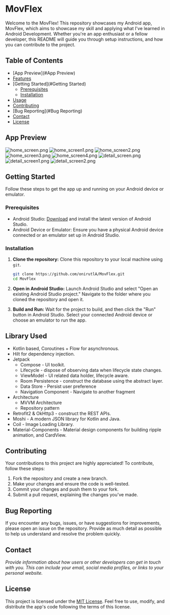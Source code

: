 # MovFlex

Welcome to the MovFlex! This repository showcases my Android app, MovFlex, which
aims to showcase my skill and applying what I've learned in Android Development. Whether you're an
app enthusiast
or a fellow developer, this README will guide you through setup instructions,
and how you can contribute to the project.

## Table of Contents

- [App Preview](#App Preview)
- [Features](#Features)
- [Getting Started](#Getting Started)
    - [Prerequisites](#Prerequisites)
    - [Installation](#Installation)
- [Usage](#Usage)
- [Contributing](#Contributing)
- [Bug Reporting](#Bug Reporting)
- [Contact](#Contact)
- [License](#License)

## App Preview

![home_screen.png](assets/home_screen.png)
![home_screen1.png](assets/home_screen1.png)
![home_screen2.png](assets/home_screen2.png)
![home_screen3.png](assets/home_screen3.png)
![home_screen4.png](assets/home_screen4.png)
![detail_screen.png](assets/detail_screen.png)
![detail_screen1.png](assets/detail_screen1.png)
![detail_screen2.png](assets/detail_screen2.png)

## Getting Started

Follow these steps to get the app up and running on your Android device or emulator.

### Prerequisites

- Android Studio: [Download](https://developer.android.com/studio) and install the latest version of
  Android Studio.
- Android Device or Emulator: Ensure you have a physical Android device connected or an emulator set
  up in Android Studio.

### Installation

1. **Clone the repository:** Clone this repository to your local machine using `git`.

   ```bash
   git clone https://github.com/onirutlA/MovFlex.git
   cd MovFlex
   ```

2. **Open in Android Studio:** Launch Android Studio and select "Open an existing Android Studio
   project." Navigate to the folder where you cloned the repository and open it.

3. **Build and Run:** Wait for the project to build, and then click the "Run" button in Android
   Studio. Select your connected Android device or choose an emulator to run the app.

## Library Used

- Kotlin based, Coroutines + Flow for asynchronous.
- Hilt for dependency injection.
- Jetpack
    - Compose - UI toolkit.
    - Lifecycle - dispose of observing data when lifecycle state changes.
    - ViewModel - UI related data holder, lifecycle aware.
    - Room Persistence - construct the database using the abstract layer.
    - Data Store - Persist user preference
    - Navigation Component - Navigate to another fragment
- Architecture
    - MVVM Architecture
    - Repository pattern
- Retrofit2 & OkHttp3 - construct the REST APIs.
- Moshi - A modern JSON library for Kotlin and Java.
- Coil - Image Loading Library.
- Material-Components - Material design components for building ripple animation, and CardView.

## Contributing

Your contributions to this project are highly appreciated! To contribute, follow these steps:

1. Fork the repository and create a new branch.
2. Make your changes and ensure the code is well-tested.
3. Commit your changes and push them to your fork.
4. Submit a pull request, explaining the changes you've made.

## Bug Reporting

If you encounter any bugs, issues, or have suggestions for improvements, please open an issue on the
repository. Provide as much detail as possible to help us understand and resolve the problem
quickly.

## Contact

*Provide information about how users or other developers can get in touch with you. This can include
your email, social media profiles, or links to your personal website.*

## License

This project is licensed under the [MIT License](LICENSE). Feel free to use, modify, and distribute
the app's code following the terms of this license.
